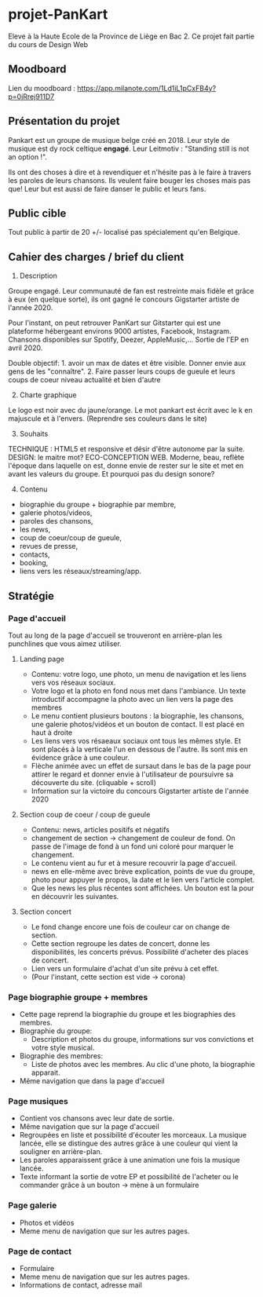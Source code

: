 # projet-PanKart
Eleve à la Haute Ecole de la Province de Liège en Bac 2. Ce projet fait partie du cours de Design Web 

## Moodboard
Lien du moodboard : https://app.milanote.com/1Ld1iL1pCxFB4y?p=0jRrej911D7

## Présentation du projet 
Pankart est un groupe de musique belge créé en 2018. Leur style de musique est dy rock celtique **engagé**. Leur Leitmotiv : "Standing still is not an option !".
 
Ils ont des choses à dire et à revendiquer et n'hésite pas à le faire à travers les paroles de leurs chansons. 
Ils veulent faire bouger les choses mais pas que! Leur but est aussi de faire danser le public et leurs fans.

## Public cible
Tout public à partir de 20 +/- localisé pas spécialement qu'en Belgique.   

## Cahier des charges / brief du client
 
1. Description 

 Groupe engagé. Leur communauté de fan est restreinte mais fidèle et grâce à eux (en quelque sorte), ils ont gagné le concours Gigstarter artiste de l'année 2020.
 
 Pour l'instant, on peut retrouver PanKart sur Gitstarter qui est une plateforme hébergeant environs 9000 artistes, Facebook, Instagram.
 Chansons disponibles sur Spotify, Deezer, AppleMusic,... Sortie de l'EP en avril 2020.
 
 Double objectif: 1. avoir un max de dates et être visible. Donner envie aux gens de les "connaître". 2. Faire passer leurs coups de gueule et leurs coups de coeur niveau actualité et bien d'autre
 
2. Charte graphique

 Le logo est noir avec du jaune/orange. Le mot pankart est écrit avec le k en majuscule et à l'envers.  (Reprendre ses couleurs dans le site)
 
3. Souhaits

 TECHNIQUE : HTML5 et responsive et désir d'être autonome par la suite.
 DESIGN: le maitre mot? ECO-CONCEPTION WEB. Moderne, beau, reflète l'époque dans laquelle on est, donne envie de rester sur le site et met en avant les valeurs du groupe.
 Et pourquoi pas du design sonore?
 
 4. Contenu
 
 * biographie du groupe + biographie par membre, 
 * galerie photos/videos, 
 * paroles des chansons, 
 * les news, 
 * coup de coeur/coup de gueule,  
 * revues de presse, 
 * contacts, 
 * booking, 
 * liens vers les réseaux/streaming/app.
 

## Stratégie
### Page d'accueil
 Tout au long de la page d'accueil se trouveront en arrière-plan les punchlines que vous aimez utiliser.
 
   1.  Landing page
        * Contenu: votre logo, une photo, un menu de navigation et les liens vers vos réseaux sociaux.
        * Votre logo et la photo en fond nous met dans l'ambiance. Un texte introductif accompagne la photo avec un lien vers la page des membres
        * Le menu contient plusieurs boutons : la biographie, les chansons, une galerie photos/vidéos et un bouton de contact. Il est placé en haut à droite
        * Les liens vers vos résaeaux sociaux ont tous les mêmes style. Et sont placés à la verticale l'un en dessous de l'autre. Ils sont mis en évidence grâce à une couleur.
        * Flèche animée avec un effet de sursaut dans le bas de la page pour attirer le regard et donner envie à l'utilisateur de poursuivre sa découverte du site. (cliquable + scroll)
        * Information sur la victoire du concours Gigstarter artiste de l'année 2020
        
   2. Section coup de coeur / coup de gueule
        * Contenu: news, articles positifs et négatifs
        * changement de section -> changement de couleur de fond. On passe de l'image de fond à un fond uni coloré pour marquer le changement.
        * Le contenu vient au fur et à mesure recouvrir la page d'accueil.
        * news en elle-même avec brève explication, points de vue du groupe, photo pour appuyer le propos, la date et le lien vers l'article complet.
        * Que les news les plus récentes sont affichées. Un bouton est la pour en découvrir les suivantes.
        
   3. Section concert
        * Le fond change encore une fois de couleur car on change de section.
        * Cette section regroupe les dates de concert, donne les disponibilités, les concerts prévus. Possibilité d'acheter des places de concert.
        * Lien vers un formulaire d'achat d'un site prévu à cet effet.
        * (Pour l'instant, cette section est vide -> corona)
        
### Page biographie groupe + membres
* Cette page reprend la biographie du groupe et les biographies des membres.
* Biographie du groupe: 
    * Description et photos du groupe, informations sur vos convictions et votre style musical.
* Biographie des membres:
    * Liste de photos avec les membres. Au clic d'une photo, la biographie apparait.
* Même navigation que dans la page d'accueil
       
### Page musiques
* Contient vos chansons avec leur date de sortie.
* Même navigation que sur la page d'accueil
* Regroupées en liste et possibilité d'écouter les morceaux. La musique lancée, elle se distingue des autres grâce à une couleur qui vient la souligner en arrière-plan.
* Les paroles apparaissent grâce à une animation une fois la musique lancée.
* Texte informant la sortie de votre EP et possibilité de l'acheter ou le commander grâce à un bouton -> mène à un formulaire

### Page galerie 
* Photos et vidéos 
* Meme menu de navigation que sur les autres pages.

### Page de contact
* Formulaire 
* Meme menu de navigation que sur les autres pages.
* Informations de contact, adresse mail